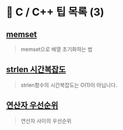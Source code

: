 # 🚩 C / C++ 팁 목록 (3) 


## [memset](../memset.md)
> memset으로 배열 초기화하는 법 

## [strlen 시간복잡도](../strlen.md)
 > strlen함수의 시간복잡도는 O(1)이 아닙니다.

## [연산자 우선순위](../operator_priority.md)
> 연산자 사이의 우선순위